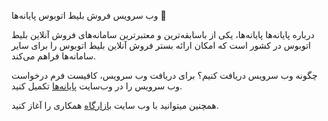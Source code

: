 وب سرویس فروش بلیط اتوبوس پایانه‌ها 🚌

درباره پایانه‌ها
پایانه‌ها، یکی از باسابقه‌ترین و معتبرترین سامانه‌های فروش آنلاین بلیط اتوبوس در کشور است که امکان ارائه بستر فروش آنلاین بلیط اتوبوس را برای سایر سامانه‌ها فراهم می‌کند.

چگونه وب سرویس دریافت کنیم؟
برای دریافت وب سرویس، کافیست فرم درخواست وب سرویس را در وب‌سایت [پایانه‌ها]([https://www.payaneha.com](https://www.payaneha.com/pages/73/%D9%88%D8%A8-%D8%B3%D8%B1%D9%88%DB%8C%D8%B3-%D9%81%D8%B1%D9%88%D8%B4-%D8%A8%D9%84%DB%8C%D8%B7-%D8%A7%D8%AA%D9%88%D8%A8%D9%88%D8%B3)/) تکمیل کنید.

همچنین میتوانید با وب سایت [بازارگاه](https://bazargah.com/) همکاری را آغاز کنید.

